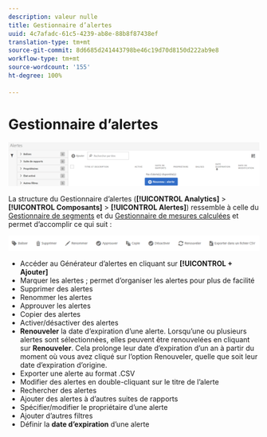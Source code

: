 ```yaml
---
description: valeur nulle
title: Gestionnaire d’alertes
uuid: 4c7afadc-61c5-4239-ab8e-88b8f87438ef
translation-type: tm+mt
source-git-commit: 8d6685d241443798be46c19d70d8150d222ab9e8
workflow-type: tm+mt
source-wordcount: '155'
ht-degree: 100%

---
```



# Gestionnaire d’alertes

![](assets/alert-manager.png)

La structure du Gestionnaire d’alertes (**[!UICONTROL Analytics]** > **[!UICONTROL Composants]** > **[!UICONTROL Alertes]**) ressemble à celle du [Gestionnaire de segments](https://docs.adobe.com/content/help/fr-FR/analytics/components/segmentation/segmentation-workflow/seg-manage.html) et du [Gestionnaire de mesures calculées](https://docs.adobe.com/content/help/fr-FR/analytics/components/calculated-metrics/calcmetric-workflow/cm-manager.html) et permet d’accomplir ce qui suit :

![](assets/alert-manager-tasks.png)

* Accéder au Générateur d’alertes en cliquant sur **[!UICONTROL + Ajouter]**
* Marquer les alertes ; permet d’organiser les alertes pour plus de facilité
* Supprimer des alertes
* Renommer les alertes
* Approuver les alertes
* Copier des alertes
* Activer/désactiver des alertes
* **Renouveler** la date d’expiration d’une alerte. Lorsqu’une ou plusieurs alertes sont sélectionnées, elles peuvent être renouvelées en cliquant sur **Renouveler**. Cela prolonge leur date d’expiration d’un an à partir du moment où vous avez cliqué sur l’option Renouveler, quelle que soit leur date d’expiration d’origine.
* Exporter une alerte au format .CSV
* Modifier des alertes en double-cliquant sur le titre de l’alerte
* Rechercher des alertes
* Ajouter des alertes à d’autres suites de rapports
* Spécifier/modifier le propriétaire d’une alerte
* Ajouter d’autres filtres
* Définir la **date d’expiration** d’une alerte

